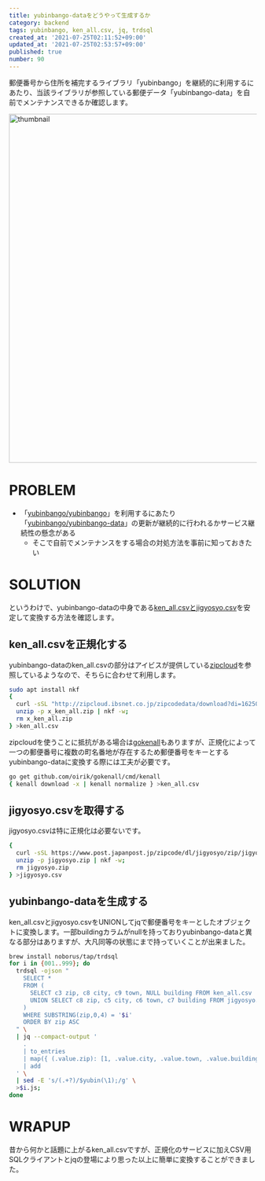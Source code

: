 ```yaml
---
title: yubinbango-dataをどうやって生成するか
category: backend
tags: yubinbango, ken_all.csv, jq, trdsql
created_at: '2021-07-25T02:11:52+09:00'
updated_at: '2021-07-25T02:53:57+09:00'
published: true
number: 90
---
```


郵便番号から住所を補完するライブラリ「yubinbango」を継続的に利用するにあたり、当該ライブラリが参照している郵便データ「yubinbango-data」を自前でメンテナンスできるか確認します。

<img width="710" alt="thumbnail" src="https://img.esa.io/uploads/production/attachments/16651/2021/07/25/97367/d69e2c83-0aae-4409-804a-7f7ee0ce456c.png">

# PROBLEM
- 「[yubinbango/yubinbango](https://github.com/yubinbango/yubinbango)」を利用するにあたり「[yubinbango/yubinbango-data](https://github.com/yubinbango/yubinbango-data)」の更新が継続的に行われるかサービス継続性の懸念がある
    - そこで自前でメンテナンスをする場合の対処方法を事前に知っておきたい

# SOLUTION
というわけで、yubinbango-dataの中身である[ken_all.csvとjigyosyo.csv](https://www.post.japanpost.jp/zipcode/download.html)を安定して変換する方法を確認します。

## ken_all.csvを正規化する
yubinbango-dataのken_all.csvの部分はアイビスが提供している[zipcloud](http://zipcloud.ibsnet.co.jp)を参照しているようなので、そちらに合わせて利用します。
```sh
sudo apt install nkf
{ 
  curl -sSL "http://zipcloud.ibsnet.co.jp/zipcodedata/download?di=1625040649647" -o ./x_ken_all.zip;
  unzip -p x_ken_all.zip | nkf -w;
  rm x_ken_all.zip
} >ken_all.csv
```

zipcloudを使うことに抵抗がある場合は[gokenall](https://github.com/oirik/gokenall)もありますが、正規化によって一つの郵便番号に複数の町名番地が存在するため郵便番号をキーとするyubinbango-dataに変換する際には工夫が必要です。

```sh
go get github.com/oirik/gokenall/cmd/kenall
{ kenall download -x | kenall normalize } >ken_all.csv
```

## jigyosyo.csvを取得する
jigyosyo.csvは特に正規化は必要ないです。

```sh
{ 
  curl -sSL https://www.post.japanpost.jp/zipcode/dl/jigyosyo/zip/jigyosyo.zip -o ./jigyosyo.zip;
  unzip -p jigyosyo.zip | nkf -w;
  rm jigyosyo.zip
} >jigyosyo.csv
```

## yubinbango-dataを生成する
ken_all.csvとjigyosyo.csvをUNIONしてjqで郵便番号をキーとしたオブジェクトに変換します。一部buildingカラムがnullを持っておりyubinbango-dataと異なる部分はありますが、大凡同等の状態にまで持っていくことが出来ました。

```sh
brew install noborus/tap/trdsql
for i in {001..999}; do
  trdsql -ojson "
    SELECT *
    FROM (
      SELECT c3 zip, c8 city, c9 town, NULL building FROM ken_all.csv
      UNION SELECT c8 zip, c5 city, c6 town, c7 building FROM jigyosyo.csv
    )
    WHERE SUBSTRING(zip,0,4) = '$i'
    ORDER BY zip ASC
  " \
  | jq --compact-output '
    .
    | to_entries
    | map({ (.value.zip): [1, .value.city, .value.town, .value.building] })
    | add
  ' \
  | sed -E 's/(.+?)/$yubin(\1);/g' \
  >$i.js;
done
```

# WRAPUP
昔から何かと話題に上がるken_all.csvですが、正規化のサービスに加えCSV用SQLクライアントとjqの登場により思った以上に簡単に変換することができました。
